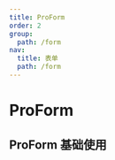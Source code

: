 ```yaml
---
title: ProForm
order: 2
group:
  path: /form
nav:
  title: 表单
  path: /form
---
```


# ProForm

## ProForm 基础使用

<code src="../demos/base.tsx" />
